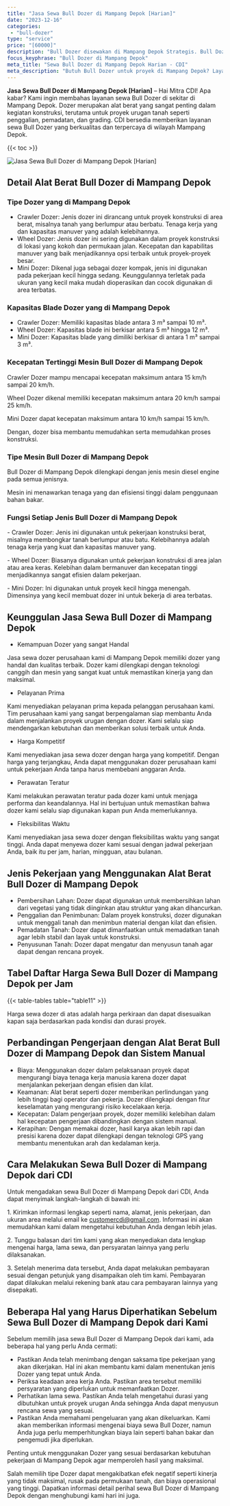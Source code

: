 ```yaml
---
title: "Jasa Sewa Bull Dozer di Mampang Depok [Harian]"
date: "2023-12-16"
categories:
 - "bull-dozer"
type: "service"
price: "[60000]"
description: "Bull Dozer disewakan di Mampang Depok Strategis. Bull Dozer unggulan untuk kebutuhan proyek konstruksi dengan performa maksimal. Hubungi kami untuk informasi lebih detail."
focus_keyphrase: "Bull Dozer di Mampang Depok"
meta_title: "Sewa Bull Dozer di Mampang Depok Harian - CDI"
meta_description: "Butuh Bull Dozer untuk proyek di Mampang Depok? Layanan profesional kami siap melayani dengan penawaran terbaik. Klik untuk info lebih lanjut."
---
```


**Jasa Sewa Bull Dozer di Mampang Depok [Harian]** – Hai Mitra CDI! Apa kabar? Kami ingin membahas layanan sewa Bull Dozer di sekitar di Mampang Depok. Dozer merupakan alat berat yang sangat penting dalam kegiatan konstruksi, terutama untuk proyek urugan tanah seperti penggalian, pemadatan, dan grading. CDI bersedia memberikan layanan sewa Bull Dozer yang berkualitas dan terpercaya di wilayah Mampang Depok.

{{< toc >}}

![Jasa Sewa Bull Dozer di Mampang Depok [Harian]](/images/bull-dozer/bull-dozer-20.jpg)

## Detail Alat Berat Bull Dozer di Mampang Depok

### Tipe Dozer yang di Mampang Depok

*   Crawler Dozer: Jenis dozer ini dirancang untuk proyek konstruksi di area berat, misalnya tanah yang berlumpur atau berbatu. Tenaga kerja yang dan kapasitas manuver yang adalah kelebihannya.
*   Wheel Dozer: Jenis dozer ini sering digunakan dalam proyek konstruksi di lokasi yang kokoh dan permukaan jalan. Kecepatan dan kapabilitas manuver yang baik menjadikannya opsi terbaik untuk proyek-proyek besar.
*   Mini Dozer: Dikenal juga sebagai dozer kompak, jenis ini digunakan pada pekerjaan kecil hingga sedang. Keunggulannya terletak pada ukuran yang kecil maka mudah dioperasikan dan cocok digunakan di area terbatas.

### Kapasitas Blade Dozer yang di Mampang Depok

*   Crawler Dozer: Memiliki kapasitas blade antara 3 m³ sampai 10 m³.
*   Wheel Dozer: Kapasitas blade ini berkisar antara 5 m³ hingga 12 m³.
*   Mini Dozer: Kapasitas blade yang dimiliki berkisar di antara 1 m³ sampai 3 m³.

### Kecepatan Tertinggi Mesin Bull Dozer di Mampang Depok

Crawler Dozer mampu mencapai kecepatan maksimum antara 15 km/h sampai 20 km/h.

Wheel Dozer dikenal memiliki kecepatan maksimum antara 20 km/h sampai 25 km/h.

Mini Dozer dapat kecepatan maksimum antara 10 km/h sampai 15 km/h.

Dengan, dozer bisa membantu memudahkan serta memudahkan proses konstruksi.

### Tipe Mesin Bull Dozer di Mampang Depok

Bull Dozer di Mampang Depok dilengkapi dengan jenis mesin diesel engine pada semua jenisnya.

Mesin ini menawarkan tenaga yang dan efisiensi tinggi dalam penggunaan bahan bakar.

### Fungsi Setiap Jenis Bull Dozer di Mampang Depok

\- Crawler Dozer: Jenis ini digunakan untuk pekerjaan konstruksi berat, misalnya membongkar tanah berlumpur atau batu. Kelebihannya adalah tenaga kerja yang kuat dan kapasitas manuver yang.

\- Wheel Dozer: Biasanya digunakan untuk pekerjaan konstruksi di area jalan atau area keras. Kelebihan dalam bermanuver dan kecepatan tinggi menjadikannya sangat efisien dalam pekerjaan.

\- Mini Dozer: Ini digunakan untuk proyek kecil hingga menengah. Dimensinya yang kecil membuat dozer ini untuk bekerja di area terbatas.

## Keunggulan Jasa Sewa Bull Dozer di Mampang Depok

*   Kemampuan Dozer yang sangat Handal

Jasa sewa dozer perusahaan kami di Mampang Depok memiliki dozer yang handal dan kualitas terbaik. Dozer kami dilengkapi dengan teknologi canggih dan mesin yang sangat kuat untuk memastikan kinerja yang dan maksimal.
*   Pelayanan Prima

Kami menyediakan pelayanan prima kepada pelanggan perusahaan kami. Tim perusahaan kami yang sangat berpengalaman siap membantu Anda dalam menjalankan proyek urugan dengan dozer. Kami selalu siap mendengarkan kebutuhan dan memberikan solusi terbaik untuk Anda.
*   Harga Kompetitif

Kami menyediakan jasa sewa dozer dengan harga yang kompetitif. Dengan harga yang terjangkau, Anda dapat menggunakan dozer perusahaan kami untuk pekerjaan Anda tanpa harus membebani anggaran Anda.
*   Perawatan Teratur

Kami melakukan perawatan teratur pada dozer kami untuk menjaga performa dan keandalannya. Hal ini bertujuan untuk memastikan bahwa dozer kami selalu siap digunakan kapan pun Anda memerlukannya.
*   Fleksibilitas Waktu

Kami menyediakan jasa sewa dozer dengan fleksibilitas waktu yang sangat tinggi. Anda dapat menyewa dozer kami sesuai dengan jadwal pekerjaan Anda, baik itu per jam, harian, mingguan, atau bulanan.

## Jenis Pekerjaan yang Menggunakan Alat Berat Bull Dozer di Mampang Depok

*   Pembersihan Lahan: Dozer dapat digunakan untuk membersihkan lahan dari vegetasi yang tidak diinginkan atau struktur yang akan dihancurkan.
*   Penggalian dan Penimbunan: Dalam proyek konstruksi, dozer digunakan untuk menggali tanah dan menimbun material dengan kilat dan efisien.
*   Pemadatan Tanah: Dozer dapat dimanfaatkan untuk memadatkan tanah agar lebih stabil dan layak untuk konstruksi.
*   Penyusunan Tanah: Dozer dapat mengatur dan menyusun tanah agar dapat dengan rencana proyek.

## Tabel Daftar Harga Sewa Bull Dozer di Mampang Depok per Jam

{{< table-tables table="table11" >}}

Harga sewa dozer di atas adalah harga perkiraan dan dapat disesuaikan kapan saja berdasarkan pada kondisi dan durasi proyek.

## Perbandingan Pengerjaan dengan Alat Berat Bull Dozer di Mampang Depok dan Sistem Manual

*   Biaya: Menggunakan dozer dalam pelaksanaan proyek dapat mengurangi biaya tenaga kerja manusia karena dozer dapat menjalankan pekerjaan dengan efisien dan kilat.
*   Keamanan: Alat berat seperti dozer memberikan perlindungan yang lebih tinggi bagi operator dan pekerja. Dozer dilengkapi dengan fitur keselamatan yang mengurangi risiko kecelakaan kerja.
*   Kecepatan: Dalam pengerjaan proyek, dozer memiliki kelebihan dalam hal kecepatan pengerjaan dibandingkan dengan sistem manual.
*   Kerapihan: Dengan memakai dozer, hasil karya akan lebih rapi dan presisi karena dozer dapat dilengkapi dengan teknologi GPS yang membantu menentukan arah dan kedalaman kerja.

## Cara Melakukan Sewa Bull Dozer di Mampang Depok dari CDI

Untuk mengadakan sewa Bull Dozer di Mampang Depok dari CDI, Anda dapat menyimak langkah-langkah di bawah ini:

1\.  Kirimkan informasi lengkap seperti nama, alamat, jenis pekerjaan, dan ukuran area melalui email ke customercdi@gmail.com. Informasi ini akan memudahkan kami dalam mengetahui kebutuhan Anda dengan lebih jelas.

2\.  Tunggu balasan dari tim kami yang akan menyediakan data lengkap mengenai harga, lama sewa, dan persyaratan lainnya yang perlu dilaksanakan.

3\.  Setelah menerima data tersebut, Anda dapat melakukan pembayaran sesuai dengan petunjuk yang disampaikan oleh tim kami. Pembayaran dapat dilakukan melalui rekening bank atau cara pembayaran lainnya yang disepakati.

## Beberapa Hal yang Harus Diperhatikan Sebelum Sewa Bull Dozer di Mampang Depok dari Kami

Sebelum memilih jasa sewa Bull Dozer di Mampang Depok dari kami, ada beberapa hal yang perlu Anda cermati:

*   Pastikan Anda telah menimbang dengan saksama tipe pekerjaan yang akan dikerjakan. Hal ini akan membantu kami dalam menentukan jenis Dozer yang tepat untuk Anda.
*   Periksa keadaan area kerja Anda. Pastikan area tersebut memiliki persyaratan yang diperlukan untuk memanfaatkan Dozer.
*   Perhatikan lama sewa. Pastikan Anda telah mengetahui durasi yang dibutuhkan untuk proyek urugan Anda sehingga Anda dapat menyusun rencana sewa yang sesuai.
*   Pastikan Anda memahami pengeluaran yang akan dikeluarkan. Kami akan memberikan informasi mengenai biaya sewa Bull Dozer, namun Anda juga perlu memperhitungkan biaya lain seperti bahan bakar dan pengemudi jika diperlukan.

Penting untuk menggunakan Dozer yang sesuai berdasarkan kebutuhan pekerjaan di Mampang Depok agar memperoleh hasil yang maksimal.

Salah memilih tipe Dozer dapat mengakibatkan efek negatif seperti kinerja yang tidak maksimal, rusak pada permukaan tanah, dan biaya operasional yang tinggi. Dapatkan informasi detail perihal sewa Bull Dozer di Mampang Depok dengan menghubungi kami hari ini juga.